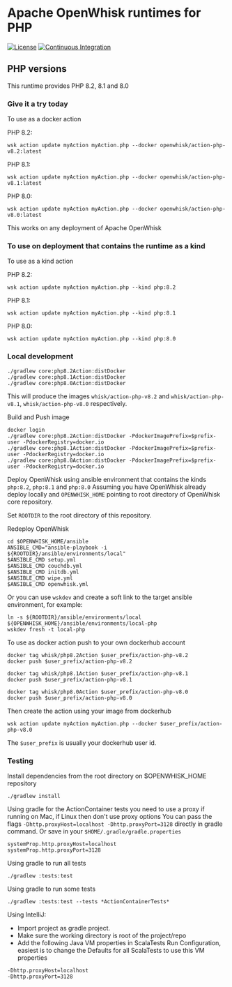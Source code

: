 <!--
#
# Licensed to the Apache Software Foundation (ASF) under one or more
# contributor license agreements.  See the NOTICE file distributed with
# this work for additional information regarding copyright ownership.
# The ASF licenses this file to You under the Apache License, Version 2.0
# (the "License"); you may not use this file except in compliance with
# the License.  You may obtain a copy of the License at
#
#     http://www.apache.org/licenses/LICENSE-2.0
#
# Unless required by applicable law or agreed to in writing, software
# distributed under the License is distributed on an "AS IS" BASIS,
# WITHOUT WARRANTIES OR CONDITIONS OF ANY KIND, either express or implied.
# See the License for the specific language governing permissions and
# limitations under the License.
#
-->

# Apache OpenWhisk runtimes for PHP
[![License](https://img.shields.io/badge/license-Apache--2.0-blue.svg)](http://www.apache.org/licenses/LICENSE-2.0)
[![Continuous Integration](https://github.com/apache/openwhisk-runtime-php/actions/workflows/ci.yaml/badge.svg)](https://github.com/apache/openwhisk-runtime-php/actions/workflows/ci.yaml)

## PHP versions

This runtime provides PHP 8.2, 8.1 and 8.0

### Give it a try today
To use as a docker action

PHP 8.2:
```
wsk action update myAction myAction.php --docker openwhisk/action-php-v8.2:latest
```

PHP 8.1:
```
wsk action update myAction myAction.php --docker openwhisk/action-php-v8.1:latest
```

PHP 8.0:
```
wsk action update myAction myAction.php --docker openwhisk/action-php-v8.0:latest
```

This works on any deployment of Apache OpenWhisk

### To use on deployment that contains the runtime as a kind
To use as a kind action

PHP 8.2:
```
wsk action update myAction myAction.php --kind php:8.2
```

PHP 8.1:
```
wsk action update myAction myAction.php --kind php:8.1
```

PHP 8.0:
```
wsk action update myAction myAction.php --kind php:8.0
```


### Local development

```
./gradlew core:php8.2Action:distDocker
./gradlew core:php8.1Action:distDocker
./gradlew core:php8.0Action:distDocker
```
This will produce the images `whisk/action-php-v8.2` and `whisk/action-php-v8.1`, `whisk/action-php-v8.0` respectively.

Build and Push image
```
docker login
./gradlew core:php8.2Action:distDocker -PdockerImagePrefix=$prefix-user -PdockerRegistry=docker.io
./gradlew core:php8.1Action:distDocker -PdockerImagePrefix=$prefix-user -PdockerRegistry=docker.io
./gradlew core:php8.0Action:distDocker -PdockerImagePrefix=$prefix-user -PdockerRegistry=docker.io
```

Deploy OpenWhisk using ansible environment that contains the kinds `php:8.2`, `php:8.1` and `php:8.0`
Assuming you have OpenWhisk already deploy locally and `OPENWHISK_HOME` pointing to root directory of OpenWhisk core repository.

Set `ROOTDIR` to the root directory of this repository.

Redeploy OpenWhisk
```
cd $OPENWHISK_HOME/ansible
ANSIBLE_CMD="ansible-playbook -i ${ROOTDIR}/ansible/environments/local"
$ANSIBLE_CMD setup.yml
$ANSIBLE_CMD couchdb.yml
$ANSIBLE_CMD initdb.yml
$ANSIBLE_CMD wipe.yml
$ANSIBLE_CMD openwhisk.yml
```

Or you can use `wskdev` and create a soft link to the target ansible environment, for example:
```
ln -s ${ROOTDIR}/ansible/environments/local ${OPENWHISK_HOME}/ansible/environments/local-php
wskdev fresh -t local-php
```


To use as docker action push to your own dockerhub account
```
docker tag whisk/php8.2Action $user_prefix/action-php-v8.2
docker push $user_prefix/action-php-v8.2
```
```
docker tag whisk/php8.1Action $user_prefix/action-php-v8.1
docker push $user_prefix/action-php-v8.1
```
```
docker tag whisk/php8.0Action $user_prefix/action-php-v8.0
docker push $user_prefix/action-php-v8.0
```

Then create the action using your image from dockerhub
```
wsk action update myAction myAction.php --docker $user_prefix/action-php-v8.0
```
The `$user_prefix` is usually your dockerhub user id.

### Testing
Install dependencies from the root directory on $OPENWHISK_HOME repository
```
./gradlew install
```

Using gradle for the ActionContainer tests you need to use a proxy if running on Mac, if Linux then don't use proxy options
You can pass the flags `-Dhttp.proxyHost=localhost -Dhttp.proxyPort=3128` directly in gradle command.
Or save in your `$HOME/.gradle/gradle.properties`
```
systemProp.http.proxyHost=localhost
systemProp.http.proxyPort=3128
```
Using gradle to run all tests
```
./gradlew :tests:test
```
Using gradle to run some tests
```
./gradlew :tests:test --tests *ActionContainerTests*
```
Using IntelliJ:
- Import project as gradle project.
- Make sure the working directory is root of the project/repo
- Add the following Java VM properties in ScalaTests Run Configuration, easiest is to change the Defaults for all ScalaTests to use this VM properties
```
-Dhttp.proxyHost=localhost
-Dhttp.proxyPort=3128
```
